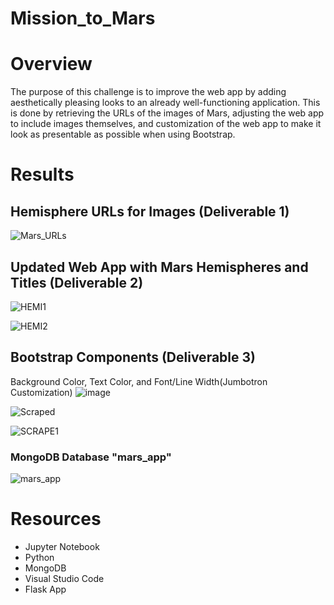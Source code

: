 # Mission_to_Mars

# Overview

The purpose of this challenge is to improve the web app by adding aesthetically pleasing looks to an already well-functioning application.
This is done by retrieving the URLs of the images of Mars, adjusting the web app to include images themselves, and customization of the web
app to make it look as presentable as possible when using Bootstrap.

# Results

## Hemisphere URLs for Images (Deliverable 1)

![Mars_URLs](https://user-images.githubusercontent.com/8845050/174406168-f9d6eb7b-c2af-4291-941d-3bfe96a70dd7.PNG)

## Updated Web App with Mars Hemispheres and Titles (Deliverable 2)
![HEMI1](https://user-images.githubusercontent.com/8845050/174422615-de65233b-af47-4ed2-af10-320ca5cbc5e7.PNG)

![HEMI2](https://user-images.githubusercontent.com/8845050/174422619-926e7cdd-b76e-484a-870b-99a313dcafcb.PNG)

## Bootstrap Components (Deliverable 3)
Background Color, Text Color, and Font/Line Width(Jumbotron Customization)
![image](https://user-images.githubusercontent.com/8845050/174422834-4285d7e6-5ae4-4dea-b609-4ff3ba345c17.png)

![Scraped](https://user-images.githubusercontent.com/8845050/174422748-71996271-2910-47f5-a556-29468ff55679.PNG)

![SCRAPE1](https://user-images.githubusercontent.com/8845050/174422750-4a965947-9424-435f-9d06-8fbba2686c08.PNG)

### MongoDB Database "mars_app" 
![mars_app](https://user-images.githubusercontent.com/8845050/174422755-dcfe5f0e-e3ec-42ca-b282-4f7542734991.PNG)

# Resources
  * Jupyter Notebook
  * Python
  * MongoDB
  * Visual Studio Code
  * Flask App
  
